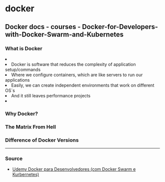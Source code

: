 # docker

## Docker docs - courses - Docker-for-Developers-with-Docker-Swarm-and-Kubernetes

### What is Docker

<li>
   <li>Docker is software that reduces the complexity of application setup/commands</li>
    <li>Where we configure containers, which are like servers to run our applications</li>
   <li>Easily, we can create independent environments that work on different OS`s</li>
   <li>And it still leaves performance projects</li>
<li>

 

### Why Docker?

### The Matrix From Hell

### Difference of Docker Versions



<hr>


### Source

<ul>
  <li>
     <a href="https://ibm-learning.udemy.com/course/docker-para-desenvolvedores-com-docker-swarm-e-kubernetes/learn/lecture/25063634#overview">
     Udemy Docker para Desenvolvedores (com Docker Swarm e Kurbernetes)</a>
  </li>
</ul>